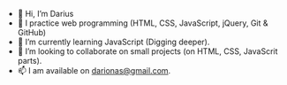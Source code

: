 - 👋 Hi, I’m Darius
- 👀 I practice web programming (HTML, CSS, JavaScript, jQuery, Git & GitHub)
- 🌱 I’m currently learning JavaScript (Digging deeper).
- 💞️ I’m looking to collaborate on small projects (on HTML, CSS, JavaScrit parts).
- 📫 I am available on darionas@gmail.com.

<!---
Darionas/Darionas is a ✨ special ✨ repository because its `README.md` (this file) appears on your GitHub profile.
You can click the Preview link to take a look at your changes.
--->
